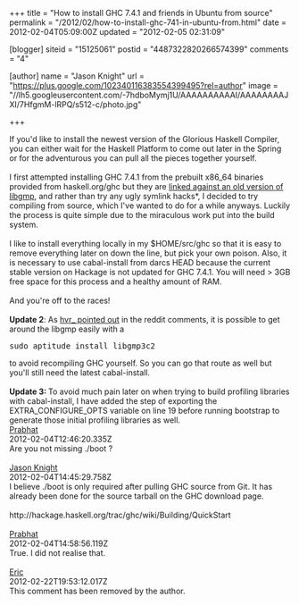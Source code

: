 +++
title = "How to install GHC 7.4.1 and friends in Ubuntu from source"
permalink = "/2012/02/how-to-install-ghc-741-in-ubuntu-from.html"
date = 2012-02-04T05:09:00Z
updated = "2012-02-05 02:31:09"

[blogger]
siteid = "15125061"
postid = "4487322820266574399"
comments = "4"

[author]
name = "Jason Knight"
url = "https://plus.google.com/102340116383554399495?rel=author"
image = "//lh5.googleusercontent.com/-7hdboMymj1U/AAAAAAAAAAI/AAAAAAAAJXI/7HfgmM-lRPQ/s512-c/photo.jpg"

+++

<div class="css-full-post-content js-full-post-content">
If you'd like to install the newest version of the Glorious Haskell Compiler, you can either wait for the Haskell Platform to come out later in the Spring or for the adventurous you can pull all the pieces together yourself.<br /><br />I first attempted installing GHC 7.4.1 from the prebuilt x86_64 binaries provided from haskell.org/ghc but they are <a href="http://hackage.haskell.org/trac/ghc/ticket/5447">linked against an old version of libgmp</a>, and rather than try any ugly symlink hacks*, I decided to try compiling from source, which I've wanted to do for a while anyways. Luckily the process is quite simple due to the miraculous work put into the build system.<br /><br />I like to install everything locally in my $HOME/src/ghc so that it is easy to remove everything later on down the line, but pick your own poison. Also, it is necessary to use cabal-install from darcs HEAD because the current stable version on Hackage is not updated for GHC 7.4.1. You will need &gt; 3GB free space for this process and a healthy amount of RAM.<br /><br /><script src="https://gist.github.com/1735487.js?file=ghc-install-ubuntu-src.sh"></script> And you're off to the races!<br /><br /><b>Update 2</b>: As <a href="http://www.reddit.com/r/haskell/comments/pabfi/cant_wait_for_the_haskell_platform_compiling_ghc/c3nv4p0">hvr_ pointed out</a> in the reddit comments, it is possible to get around the libgmp easily with a <br /><pre>sudo aptitude install libgmp3c2</pre>to avoid recompiling GHC yourself. So you can go that route as well but you'll still need the latest cabal-install.<br /><br /><b>Update 3: </b>To avoid much pain later on when trying to build profiling libraries with cabal-install, I have added the step of exporting the EXTRA_CONFIGURE_OPTS variable on line 19 before running bootstrap to generate those initial profiling libraries as well.
</div>
<div class="css-full-comments-content js-full-comments-content">
<div class="css-full-comment js-full-comment">
  <div class="css-comment-user-link js-comment-user-link">
  <a href="http://www.blogger.com/profile/18310180570057447651">
  <div class="css-comment-name js-comment-name">
    Prabhat
  </div>
  </a>
  <div class="css-comment-date js-comment-date">
    2012-02-04T12:46:20.335Z
  </div>
  </div>
  <div class="css-comment-content js-comment-content">
    Are you not missing ./boot ?
  </div>
  <br/>
</div>
<div class="css-full-comment js-full-comment">
  <div class="css-comment-user-link js-comment-user-link">
  <a href="http://www.blogger.com/profile/00649400936159605312">
  <div class="css-comment-name js-comment-name">
    Jason Knight
  </div>
  </a>
  <div class="css-comment-date js-comment-date">
    2012-02-04T14:45:29.758Z
  </div>
  </div>
  <div class="css-comment-content js-comment-content">
    I believe ./boot is only required after pulling GHC source from Git. It has already been done for the source tarball on the GHC download page.<br /><br />http://hackage.haskell.org/trac/ghc/wiki/Building/QuickStart
  </div>
  <br/>
</div>
<div class="css-full-comment js-full-comment">
  <div class="css-comment-user-link js-comment-user-link">
  <a href="http://www.blogger.com/profile/18310180570057447651">
  <div class="css-comment-name js-comment-name">
    Prabhat
  </div>
  </a>
  <div class="css-comment-date js-comment-date">
    2012-02-04T14:58:56.119Z
  </div>
  </div>
  <div class="css-comment-content js-comment-content">
    True. I did not realise that.
  </div>
  <br/>
</div>
<div class="css-full-comment js-full-comment">
  <div class="css-comment-user-link js-comment-user-link">
  <a href="http://www.blogger.com/profile/06191672696732639582">
  <div class="css-comment-name js-comment-name">
    Eric
  </div>
  </a>
  <div class="css-comment-date js-comment-date">
    2012-02-22T19:53:12.017Z
  </div>
  </div>
  <div class="css-comment-content js-comment-content">
    This comment has been removed by the author.
  </div>
  <br/>
</div>
</div>